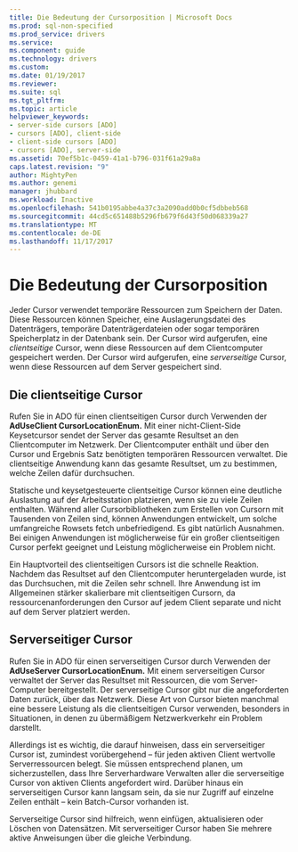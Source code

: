 ```yaml
---
title: Die Bedeutung der Cursorposition | Microsoft Docs
ms.prod: sql-non-specified
ms.prod_service: drivers
ms.service: 
ms.component: guide
ms.technology: drivers
ms.custom: 
ms.date: 01/19/2017
ms.reviewer: 
ms.suite: sql
ms.tgt_pltfrm: 
ms.topic: article
helpviewer_keywords:
- server-side cursors [ADO]
- cursors [ADO], client-side
- client-side cursors [ADO]
- cursors [ADO], server-side
ms.assetid: 70ef5b1c-0459-41a1-b796-031f61a29a8a
caps.latest.revision: "9"
author: MightyPen
ms.author: genemi
manager: jhubbard
ms.workload: Inactive
ms.openlocfilehash: 541b0195abbe4a37c3a2090add0b0cf5dbbeb568
ms.sourcegitcommit: 44cd5c651488b5296fb679f6d43f50d068339a27
ms.translationtype: MT
ms.contentlocale: de-DE
ms.lasthandoff: 11/17/2017
---
```

# <a name="the-significance-of-cursor-location"></a>Die Bedeutung der Cursorposition
Jeder Cursor verwendet temporäre Ressourcen zum Speichern der Daten. Diese Ressourcen können Speicher, eine Auslagerungsdatei des Datenträgers, temporäre Datenträgerdateien oder sogar temporären Speicherplatz in der Datenbank sein. Der Cursor wird aufgerufen, eine *clientseitige* Cursor, wenn diese Ressourcen auf dem Clientcomputer gespeichert werden. Der Cursor wird aufgerufen, eine *serverseitige* Cursor, wenn diese Ressourcen auf dem Server gespeichert sind.  
  
## <a name="client-side-cursors"></a>Die clientseitige Cursor  
 Rufen Sie in ADO für einen clientseitigen Cursor durch Verwenden der **AdUseClient CursorLocationEnum.** Mit einer nicht-Client-Side Keysetcursor sendet der Server das gesamte Resultset an den Clientcomputer im Netzwerk. Der Clientcomputer enthält und über den Cursor und Ergebnis Satz benötigten temporären Ressourcen verwaltet. Die clientseitige Anwendung kann das gesamte Resultset, um zu bestimmen, welche Zeilen dafür durchsuchen.  
  
 Statische und keysetgesteuerte clientseitige Cursor können eine deutliche Auslastung auf der Arbeitsstation platzieren, wenn sie zu viele Zeilen enthalten. Während aller Cursorbibliotheken zum Erstellen von Cursorn mit Tausenden von Zeilen sind, können Anwendungen entwickelt, um solche umfangreiche Rowsets fetch unbefriedigend. Es gibt natürlich Ausnahmen. Bei einigen Anwendungen ist möglicherweise für ein großer clientseitigen Cursor perfekt geeignet und Leistung möglicherweise ein Problem nicht.  
  
 Ein Hauptvorteil des clientseitigen Cursors ist die schnelle Reaktion. Nachdem das Resultset auf den Clientcomputer heruntergeladen wurde, ist das Durchsuchen, mit die Zeilen sehr schnell. Ihre Anwendung ist im Allgemeinen stärker skalierbare mit clientseitigen Cursorn, da ressourcenanforderungen den Cursor auf jedem Client separate und nicht auf dem Server platziert werden.  
  
## <a name="server-side-cursors"></a>Serverseitiger Cursor  
 Rufen Sie in ADO für einen serverseitigen Cursor durch Verwenden der **AdUseServer CursorLocationEnum.** Mit einem serverseitigen Cursor verwaltet der Server das Resultset mit Ressourcen, die vom Server-Computer bereitgestellt. Der serverseitige Cursor gibt nur die angeforderten Daten zurück, über das Netzwerk. Diese Art von Cursor bieten manchmal eine bessere Leistung als die clientseitigen Cursor verwenden, besonders in Situationen, in denen zu übermäßigem Netzwerkverkehr ein Problem darstellt.  
  
 Allerdings ist es wichtig, die darauf hinweisen, dass ein serverseitiger Cursor ist, zumindest vorübergehend – für jeden aktiven Client wertvolle Serverressourcen belegt. Sie müssen entsprechend planen, um sicherzustellen, dass Ihre Serverhardware Verwalten aller die serverseitige Cursor von aktiven Clients angefordert wird. Darüber hinaus ein serverseitigen Cursor kann langsam sein, da sie nur Zugriff auf einzelne Zeilen enthält – kein Batch-Cursor vorhanden ist.  
  
 Serverseitige Cursor sind hilfreich, wenn einfügen, aktualisieren oder Löschen von Datensätzen. Mit serverseitiger Cursor haben Sie mehrere aktive Anweisungen über die gleiche Verbindung.
